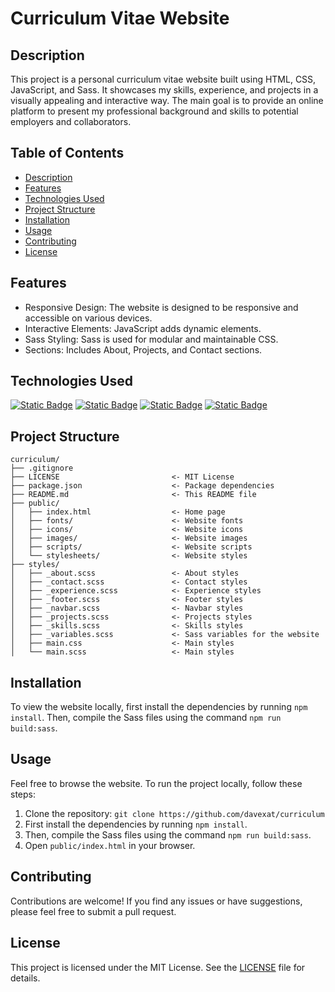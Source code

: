 # Curriculum Vitae Website

## Description

This project is a personal curriculum vitae website built using HTML, CSS, JavaScript, and Sass. It showcases my skills, experience, and projects in a visually appealing and interactive way. The main goal is to provide an online platform to present my professional background and skills to potential employers and collaborators.

## Table of Contents

- [Description](#description)
- [Features](#features)
- [Technologies Used](#technologies-used)
- [Project Structure](#project-structure)
- [Installation](#installation)
- [Usage](#usage)
- [Contributing](#contributing)
- [License](#license)

## Features

- Responsive Design: The website is designed to be responsive and accessible on various devices.
- Interactive Elements: JavaScript adds dynamic elements.
- Sass Styling: Sass is used for modular and maintainable CSS.
- Sections: Includes About, Projects, and Contact sections.

## Technologies Used

<a href="https://www.javascript.com/">![Static Badge](https://img.shields.io/badge/JavaScript-black?style=for-the-badge&logo=javascript&logoColor=white&logoSize=auto&labelColor=%23d8c108)</a>
<a href="https://www.w3.org/html/">![Static Badge](https://img.shields.io/badge/HTML-black?style=for-the-badge&logo=html5&logoColor=white&logoSize=auto&labelColor=%23E34F26)</a>
<a href="https://www.w3.org/Style/CSS/">![Static Badge](https://img.shields.io/badge/CSS-black?style=for-the-badge&logo=css&logoColor=white&logoSize=auto&labelColor=%23663399)</a>
<a href="https://sass-lang.com/">![Static Badge](https://img.shields.io/badge/Sass-black?style=for-the-badge&logo=sass&logoColor=white&logoSize=auto&labelColor=%23CC6699)</a>

## Project Structure

```
curriculum/
├── .gitignore
├── LICENSE                         <- MIT License
├── package.json                    <- Package dependencies
├── README.md                       <- This README file
├── public/
│   ├── index.html                  <- Home page
│   ├── fonts/                      <- Website fonts
│   ├── icons/                      <- Website icons
│   ├── images/                     <- Website images
│   ├── scripts/                    <- Website scripts
│   └── stylesheets/                <- Website styles
├── styles/
│   ├── _about.scss                 <- About styles
│   ├── _contact.scss               <- Contact styles
│   ├── _experience.scss            <- Experience styles
│   ├── _footer.scss                <- Footer styles
│   ├── _navbar.scss                <- Navbar styles
│   ├── _projects.scss              <- Projects styles
│   ├── _skills.scss                <- Skills styles
│   ├── _variables.scss             <- Sass variables for the website
│   ├── main.css                    <- Main styles
│   └── main.scss                   <- Main styles
```

## Installation

To view the website locally, first install the dependencies by running `npm install`. Then, compile the Sass files using the command `npm run build:sass`.

## Usage

Feel free to browse the website. To run the project locally, follow these steps:

1.  Clone the repository: `git clone https://github.com/davexat/curriculum`
2.  First install the dependencies by running `npm install`.
3.  Then, compile the Sass files using the command `npm run build:sass`.
4.  Open `public/index.html` in your browser.

## Contributing

Contributions are welcome! If you find any issues or have suggestions, please feel free to submit a pull request.

## License

This project is licensed under the MIT License. See the [LICENSE](LICENSE) file for details.
